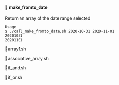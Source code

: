 #### :open_file_folder: make_fromto_date
Return an array of the date range selected
```
Usage
$ ./call_make_fromto_date.sh 2020-10-31 2020-11-01
20201031
20201101
```

:page_facing_up:array1.sh

:page_facing_up:associative_array.sh

:page_facing_up:if_and.sh

:page_facing_up:if_or.sh
